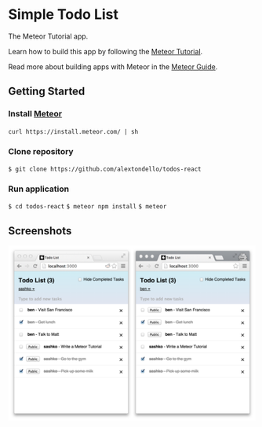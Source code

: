 # Simple Todo List

The Meteor Tutorial app.

Learn how to build this app by following the [Meteor Tutorial](https://www.meteor.com/tutorials/react/creating-an-app).

Read more about building apps with Meteor in the [Meteor Guide](http://guide.meteor.com).

## Getting Started

### Install [Meteor](https://www.meteor.com/)

`curl https://install.meteor.com/ | sh`

### Clone repository

`$ git clone https://github.com/alextondello/todos-react`

### Run application

`$ cd todos-react`
`$ meteor npm install`
`$ meteor `

## Screenshots

![screenshot](screenshot.png)
